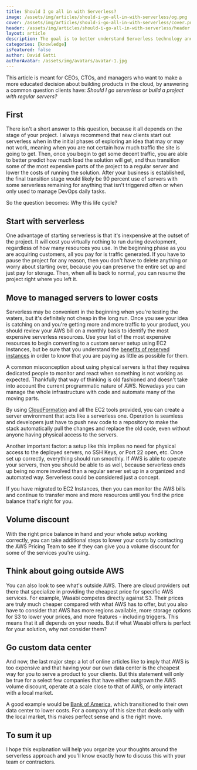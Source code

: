 ```yaml
---
title: Should I go all in with Serverless?
image: /assets/img/articles/should-i-go-all-in-with-serverless/og.png
cover: /assets/img/articles/should-i-go-all-in-with-serverless/cover.png
header: /assets/img/articles/should-i-go-all-in-with-serverless/header.png
layout: article
description: The goal is to better understand Serverless technology and how it affects your costs as your project grows.
categories: [knowledge]
isFeatured: false
author: David Gatti
authorAvatar: /assets/img/avatars/avatar-1.jpg
---
```


This article is meant for CEOs, CTOs, and managers who want to make a more educated decision about building products in the cloud, by answering a common question clients have: *Should I go serverless or build a project with regular servers?*

## First

There isn't a short answer to this question, because it all depends on the stage of your project. I always recommend that new clients start out serverless when in the initial phases of exploring an idea that may or may not work, meaning when you are not certain how much traffic the site is going to get. Then, once you begin to get some decent traffic, you are able to better predict how much load the solution will get, and thus transition some of the most expensive parts of the project to a regular server and lower the costs of running the solution. After your business is established, the final transition stage would likely be 90 percent use of servers with some serverless remaining for anything that isn't triggered often or when only used to manage DevOps daily tasks.

So the question becomes: Why this life cycle?

## Start with serverless

One advantage of starting serverless is that it's inexpensive at the outset of the project. It will cost you virtually nothing to run during development, regardless of how many resources you use. In the beginning phase as you are acquiring customers, all you pay for is traffic generated. If you have to pause the project for any reason, then you don't have to delete anything or worry about starting over, because you can preserve the entire set up and just pay for storage. Then, when all is back to normal, you can resume the project right where you left it.

## Move to managed servers to lower costs

Serverless may be convenient in the beginning when you're testing the waters, but it's definitely not cheap in the long run. Once you see your idea is catching on and you're getting more and more traffic to your product, you should review your AWS bill on a monthly basis to identify the most expensive serverless resources. Use your list of the most expensive resources to begin converting to a custom server setup using EC2 Instances, but be sure that you understand the [benefits of reserved instances](https://consulting.0x4447.com/articles/how_to/how-to-lower-ec2-costs.html) in order to know that you are paying as little as possible for them.

A common misconception about using physical servers is that they requires dedicated people to monitor and react when something is not working as expected. Thankfully that way of thinking is old fashioned and doesn't take into account the current programmatic nature of AWS. Nowadays you can manage the whole infrastructure with code and automate many of the moving parts.

By using [CloudFormation](https://consulting.0x4447.com/articles/knowledge/the-importance-of-cloudformation-files.html) and all the EC2 tools provided, you can create a server environment that acts like a serverless one. Operation is seamless and developers just have to push new code to a repository to make the stack automatically pull the changes and replace the old code, even without anyone having physical access to the servers.

Another important factor: a setup like this implies no need for physical access to the deployed servers, no SSH Keys, or Port 22 open, etc. Once set up correctly, everything should run smoothly. If AWS is able to operate your servers, then you should be able to as well, because serverless ends up being no more involved than a regular server set up in a organized and automated way. Serverless could be considered just a concept.

If you have migrated to EC2 Instances, then you can monitor the AWS bills and continue to transfer more and more resources until you find the price balance that's right for you.

## Volume discount

With the right price balance in hand and your whole setup working correctly, you can take additional steps to lower your costs by contacting the AWS Pricing Team to see if they can give you a volume discount for some of the services you're using. 

## Think about going outside AWS

You can also look to see what's outside AWS. There are cloud providers out there that specialize in providing the cheapest price for specific AWS services. For example, Wasabi competes directly against S3. Their prices are truly much cheaper compared with what AWS has to offer, but you also have to consider that AWS has more regions available, more storage options for S3 to lower your prices, and more features - including triggers. This means that it all depends on your needs. But if what Wasabi offers is perfect for your solution, why not consider them?

## Go custom data center

And now, the last major step: a lot of online articles like to imply that AWS is too expensive and that having your our own data center is the cheapest way for you to serve a product to your clients. But this statement will only be true for a select few companies that have either outgrown the AWS volume discount, operate at a scale close to that of AWS, or only interact with a local market.

A good example would be [Bank of America](https://www.businessinsider.com/bank-of-americas-350-million-internal-cloud-bet-striking-payoff-2019-10), which transitioned to their own data center to lower costs. For a company of this size that deals only with the local market, this makes perfect sense and is the right move. 

## To sum it up

I hope this explanation will help you organize your thoughts around the serverless approach and you'll know exactly how to discuss this with your team or contractors.